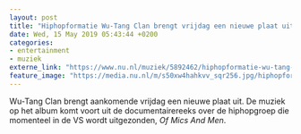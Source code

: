 ```yaml
---
layout: post
title: "Hiphopformatie Wu-Tang Clan brengt vrijdag een nieuwe plaat uit"
date: Wed, 15 May 2019 05:43:44 +0200
categories: 
- entertainment 
- muziek 
externe_link: "https://www.nu.nl/muziek/5892462/hiphopformatie-wu-tang-clan-brengt-vrijdag-een-nieuwe-plaat-uit.html"
feature_image: "https://media.nu.nl/m/s50xw4hahkvv_sqr256.jpg/hiphopformatie-wu-tang-clan-brengt-vrijdag-een-nieuwe-plaat-uit.jpg"
---
```


Wu-Tang Clan brengt aankomende vrijdag een nieuwe plaat uit. De muziek op het album komt voort uit de documentairereeks over de hiphopgroep die momenteel in de VS wordt uitgezonden, <em>Of Mics And Men</em>.
